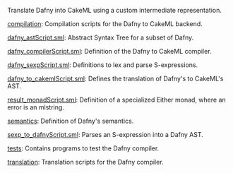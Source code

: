 Translate Dafny into CakeML using a custom intermediate representation.

[compilation](compilation):
Compilation scripts for the Dafny to CakeML backend.

[dafny_astScript.sml](dafny_astScript.sml):
Abstract Syntax Tree for a subset of Dafny.

[dafny_compilerScript.sml](dafny_compilerScript.sml):
Definition of the Dafny to CakeML compiler.

[dafny_sexpScript.sml](dafny_sexpScript.sml):
Definitions to lex and parse S-expressions.

[dafny_to_cakemlScript.sml](dafny_to_cakemlScript.sml):
Defines the translation of Dafny's to CakeML's AST.

[result_monadScript.sml](result_monadScript.sml):
Definition of a specialized Either monad, where an error is an mlstring.

[semantics](semantics):
Definition of Dafny's semantics.

[sexp_to_dafnyScript.sml](sexp_to_dafnyScript.sml):
Parses an S-expression into a Dafny AST.

[tests](tests):
Contains programs to test the Dafny compiler.

[translation](translation):
Translation scripts for the Dafny compiler.
